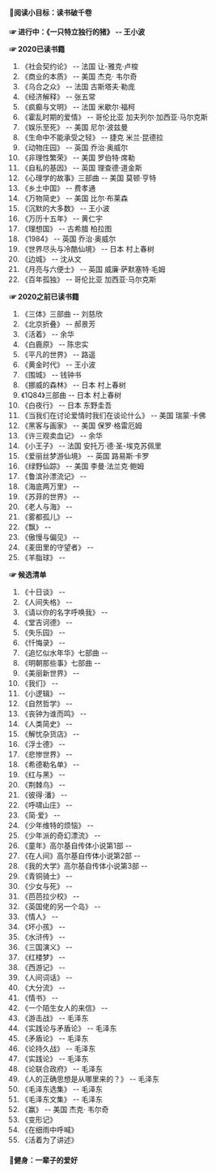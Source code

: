 

#### 🍖阅读小目标：读书破千卷

**☞ 进行中：《一只特立独行的猪》 -- 王小波**

**☞ 2020已读书籍**
1. 《社会契约论》 -- 法国 让-雅克·卢梭
2. 《商业的本质》 -- 美国 杰克· 韦尔奇
3. 《乌合之众》 -- 法国 古斯塔夫·勒庞
4. 《经济解释》 -- 张五常
5. 《疯癫与文明》 -- 法国 米歇尔·福柯
6. 《霍乱时期的爱情》 -- 哥伦比亚 加夫列尔·加西亚·马尔克斯
7. 《娱乐至死》 -- 美国 尼尔·波兹曼
8. 《生命中不能承受之轻》 -- 捷克 米兰·昆德拉
9. 《动物庄园》 -- 英国 乔治·奥威尔
10. 《非理性繁荣》 -- 美国 罗伯特·席勒
11. 《自私的基因》 -- 英国 理查德·道金斯
12. 《心理学的故事》三部曲 -- 美国 莫顿·亨特
13. 《乡土中国》 -- 费孝通
14. 《万物简史》 -- 美国 比尔·布莱森
15. 《沉默的大多数》 -- 王小波
16. 《万历十五年》 -- 黄仁宇
17. 《理想国》 -- 古希腊 柏拉图
18. 《1984》 -- 英国 乔治·奥威尔
19. 《世界尽头与冷酷仙境》 -- 日本 村上春树
20. 《边城》 -- 沈从文
21. 《月亮与六便士》 -- 英国 威廉·萨默塞特·毛姆
22. 《百年孤独》 -- 哥伦比亚 加西亚·马尔克斯

**☞ 2020之前已读书籍**
1. 《三体》三部曲 -- 刘慈欣
2. 《北京折叠》 -- 郝景芳
3. 《活着》 -- 余华
4. 《白鹿原》 -- 陈忠实
5. 《平凡的世界》 -- 路遥
6. 《黄金时代》 -- 王小波
7. 《围城》 -- 钱钟书
8. 《挪威的森林》 -- 日本 村上春树
9. 《1Q84》三部曲 -- 日本 村上春树
10. 《白夜行》 -- 日本 东野圭吾
11. 《当我们在讨论爱情时我们在谈论什么》 -- 美国 瑞蒙·卡佛
12. 《黑客与画家》 -- 美国 保罗·格雷厄姆
13. 《许三观卖血记》 -- 余华
14. 《小王子》 -- 法国 安托万·德·圣-埃克苏佩里
15. 《爱丽丝梦游仙境》 -- 英国 路易斯·卡罗
16. 《绿野仙踪》 -- 美国 李曼·法兰克·鲍姆
17. 《鲁滨孙漂流记》 -- 
18. 《海底两万里》 -- 
19. 《苏菲的世界》 -- 
20. 《老人与海》 -- 
21. 《雾都孤儿》 -- 
22. 《飘》 -- 
23. 《傲慢与偏见》 -- 
24. 《麦田里的守望者》 -- 
25. 《羊脂球》 -- 

**☞ 候选清单**
1. 《十日谈》 -- 
2. 《人间失格》 -- 
4. 《请以你的名字呼唤我》 -- 
5. 《堂吉诃德》 -- 
6. 《失乐园》 -- 
7. 《忏悔录》 -- 
8. 《追忆似水年华》七部曲 -- 
9. 《明朝那些事》七部曲 -- 
11. 《美丽新世界》 -- 
12. 《我们》 -- 
13. 《小逻辑》 -- 
14. 《自然哲学》 -- 
15. 《丧钟为谁而鸣》 -- 
16. 《人类简史》 -- 
17. 《解忧杂货店》 -- 
18. 《浮士德》 -- 
19. 《悲惨世界》 -- 
20. 《希德勒名单》 -- 
21. 《红与黑》 -- 
22. 《荆棘鸟》 -- 
23. 《彼得·潘》 -- 
24. 《呼啸山庄》 -- 
25. 《简·爱》 -- 
26. 《少年维特的烦恼》 -- 
27. 《少年派的奇幻漂流》 -- 
28. 《童年》高尔基自传体小说第1部 -- 
29. 《在人间》高尔基自传体小说第2部 -- 
30. 《我的大学》高尔基自传体小说第3部 -- 
31. 《青铜骑士》 -- 
32. 《少女与死》 -- 
33. 《芭芭拉少校》 -- 
34. 《英国佬的另一个岛》 -- 
35. 《情人》 -- 
36. 《坏小孩》 -- 
37. 《水浒传》 -- 
38. 《三国演义》 -- 
39. 《红楼梦》 -- 
40. 《西游记》 -- 
41. 《人间词话》 -- 
42. 《大分流》 -- 
43. 《情书》 -- 
44. 《一个陌生女人的来信》 -- 
45. 《游击战》 -- 毛泽东
46. 《实践论与矛盾论》 -- 毛泽东
47. 《矛盾论》 -- 毛泽东
48. 《论持久战》 -- 毛泽东
49. 《实践论》 -- 毛泽东
50. 《论联合政府》 -- 毛泽东
51. 《人的正确思想是从哪里来的？》 -- 毛泽东
52. 《毛泽东选集》 -- 毛泽东
53. 《毛泽东文集》 -- 毛泽东
54. 《赢》 -- 美国 杰克· 韦尔奇
55. 《变形记》
56. 《在细雨中呼喊》
57. 《活着为了讲述》


#### 🍖健身：一辈子的爱好